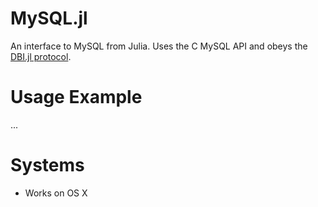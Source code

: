 MySQL.jl
========

An interface to MySQL from Julia. Uses the C MySQL API and obeys the [DBI.jl protocol](https://github.com/johnmyleswhite/DBI.jl).

# Usage Example

...

# Systems

* Works on OS X
